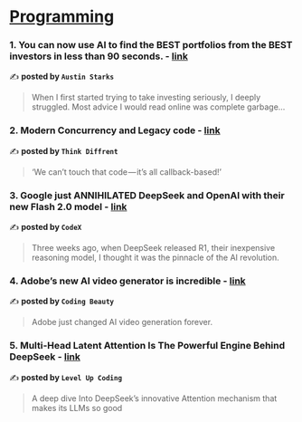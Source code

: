 
<h1><a href=https://medium.com/tag/programming/recommended target="_blank" rel="noopener noreferrer">Programming</a></h1>
<h3>1. You can now use AI to find the BEST portfolios from the BEST investors in less than 90 seconds. - <a href="https://medium.com/@austin-starks/you-can-now-use-ai-to-find-the-best-portfolios-from-the-best-investors-in-less-than-90-seconds-23852f6665e2" target="_blank" rel="noopener noreferrer">link</a></h3>

✍️ **posted by `Austin Starks`**

<blockquote>When I first started trying to take investing seriously, I deeply struggled. Most advice I would read online was complete garbage…</blockquote>

<h3>2. Modern Concurrency and Legacy code - <a href="https://medium.com/think-diffrent/modern-concurrency-and-legacy-code-acf3dd9e927c" target="_blank" rel="noopener noreferrer">link</a></h3>

✍️ **posted by `Think Diffrent`**

<blockquote>‘We can’t touch that code — it’s all callback-based!’</blockquote>

<h3>3. Google just ANNIHILATED DeepSeek and OpenAI with their new Flash 2.0 model - <a href="https://medium.com/codex/google-just-annihilated-deepseek-and-openai-with-their-new-flash-2-0-model-f5ac84b4bb60" target="_blank" rel="noopener noreferrer">link</a></h3>

✍️ **posted by `CodeX`**

<blockquote>Three weeks ago, when DeepSeek released R1, their inexpensive reasoning model, I thought it was the pinnacle of the AI revolution.</blockquote>

<h3>4. Adobe’s new AI video generator is incredible - <a href="https://medium.com/coding-beauty/new-adobe-firefly-video-model-bf76f7600498" target="_blank" rel="noopener noreferrer">link</a></h3>

✍️ **posted by `Coding Beauty`**

<blockquote>Adobe just changed AI video generation forever.</blockquote>

<h3>5. Multi-Head Latent Attention Is The Powerful Engine Behind DeepSeek - <a href="https://medium.com/gitconnected/multi-head-latent-attention-is-the-powerful-engine-behind-deepseek-0ecfd29e0b04" target="_blank" rel="noopener noreferrer">link</a></h3>

✍️ **posted by `Level Up Coding`**

<blockquote>A deep dive Into DeepSeek’s innovative Attention mechanism that makes its LLMs so good</blockquote>

